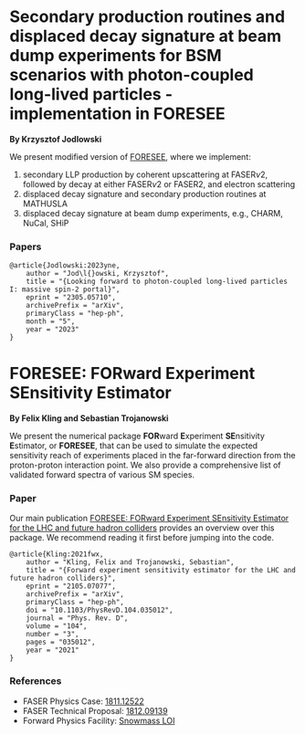 # Secondary production routines and displaced decay signature at beam dump experiments for BSM scenarios with photon-coupled long-lived particles - implementation in FORESEE
**By Krzysztof Jodlowski**

We present modified version of [FORESEE](https://github.com/KlingFelix/FORESEE), where we implement:
1. secondary LLP production by coherent upscattering at $\text{FASER}\nu2$, followed by decay at either $\text{FASER}\nu2$ or $\text{FASER}2$, and electron scattering
2. displaced decay signature and secondary production routines at MATHUSLA
3. displaced decay signature at beam dump experiments, e.g., CHARM, NuCal, SHiP


### Papers
```
@article{Jodlowski:2023yne,
    author = "Jod\l{}owski, Krzysztof",
    title = "{Looking forward to photon-coupled long-lived particles I: massive spin-2 portal}",
    eprint = "2305.05710",
    archivePrefix = "arXiv",
    primaryClass = "hep-ph",
    month = "5",
    year = "2023"
}
```


# FORESEE: FORward Experiment SEnsitivity Estimator

**By Felix Kling and Sebastian Trojanowski**

We present the numerical package **FOR**ward **E**xperiment **SE**nsitivity **E**stimator, or **FORESEE**, that can be used to simulate the expected sensitivity reach of experiments placed in the far-forward direction from the proton-proton interaction point. We also provide a comprehensive list of validated forward spectra of various SM species. 

### Paper

Our main publication [FORESEE: FORward Experiment SEnsitivity Estimator for the LHC and future hadron colliders](https://arxiv.org/abs/2105.07077)
provides an overview over this package. We recommend reading it first before jumping into the code.

```
@article{Kling:2021fwx,
    author = "Kling, Felix and Trojanowski, Sebastian",
    title = "{Forward experiment sensitivity estimator for the LHC and future hadron colliders}",
    eprint = "2105.07077",
    archivePrefix = "arXiv",
    primaryClass = "hep-ph",
    doi = "10.1103/PhysRevD.104.035012",
    journal = "Phys. Rev. D",
    volume = "104",
    number = "3",
    pages = "035012",
    year = "2021"
}
```

### References 

- FASER Physics Case: [1811.12522](https://arxiv.org/abs/1811.12522)
- FASER Technical Proposal: [1812.09139](https://arxiv.org/abs/1812.09139)
- Forward Physics Facility: [Snowmass LOI](https://zenodo.org/record/4009641)

